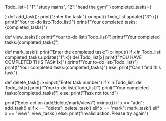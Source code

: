 Todo_list={
    "1":"study maths",
    "2":"head the gym"
}
completed_tasks={
    
}
def add_task():
    print("Enter the task:")
    x=input()
    Todo_list.update({"3":x})
    print(f"Your to-do list:{Todo_list}")
    print(f"Your completed tasks:{completed_tasks}")

def view_tasks():
    print(f"Your to-do list:{Todo_list}")
    print(f"Your completed tasks:{completed_tasks}")
    
def mark_task():
    print("Enter the completed task:")
    x=input()
    if x in Todo_list:
        completed_tasks.update({"1":x})
        del Todo_list[x]
        print(f"YOU HAVE COMPLETED THIS TASK:{x}")
        print(f"Your to-do list:{Todo_list}")
        print(f"Your completed tasks:{completed_tasks}")
    else:
        print("Can't find this task")
        
def delete_task():
    x=input("Enter task number")
    if x in Todo_list:
        del Todo_list[x]
        print(f"Your to-do list:{Todo_list}")
        print(f"Your completed tasks:{completed_tasks}")
    else:
        print("Task not found")
        
print("Enter action (add/delete/mark/view)")
x=input()
if x == "add":
    add_task()
elif x == "delete":
    delete_task()
elif x == "mark":
    mark_task()
elif x == "view":
    view_tasks()
else:
    print("Invalid action. Please try again")

